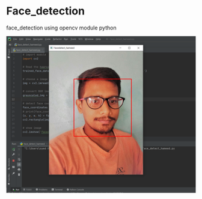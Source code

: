 # Face_detection
face_detection using opencv module python

![alt text](https://github.com/HameedSyed02/Face_detection/blob/main/ss.png?raw=true)
